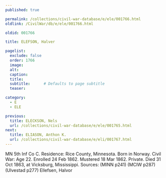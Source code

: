 ```yaml
---
published: true

permalink: /collections/civil-war-database/e/ele/001766.html
oldlink: /CivilWar/db/e/ele/001766.html

oldid: 001766

title: ELEFSON, Halver

pagelist:
  exclude: false
  order: 1766
  image: 
  alt:
  caption:
  title:
  subtitle:      # Defaults to page subtitle
  teaser:

category: 
  - E 
  - ELE

previous:
  title: ELECKSON, Nels
  url: /collections/civil-war-database/e/ele/001765.html  
next:
  title: ELIASON, Anthon K.
  url: /collections/civil-war-database/e/eli/001767.html   
---
```

MN 5th Inf Co C. Residence: Rice County, Minnesota. Born in Norway. Civil War: Age 22. Enrolled 24 Feb 1862. Mustered 18 Mar 1862. Private. Died 31 Oct 1863, at Vicksburg, Mississippi. Sources: (MINN p241) (MCIW p287) (Ulvestad p277) &#147;Ellefsen, Halvor&#148;